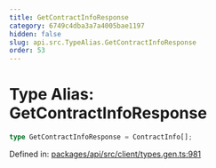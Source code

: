 ```yaml
---
title: GetContractInfoResponse
category: 6749c4dba3a7a4005bae1197
hidden: false
slug: api.src.TypeAlias.GetContractInfoResponse
order: 53
---
```


# Type Alias: GetContractInfoResponse

```ts
type GetContractInfoResponse = ContractInfo[];
```

Defined in: [packages/api/src/client/types.gen.ts:981](https://github.com/zkcloudworker/minatokens-lib/blob/main/packages/api/src/client/types.gen.ts#L981)
